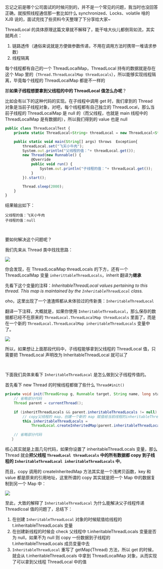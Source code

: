 忘记之前是哪个公司面试的时候问到的，并不是一个常见的问题，我当时也没回答正确，就按照线程通信那一套比如什么 synchronized、Locks、volatile 啥的 XJB 说的，面试完找了些资料今天整理了下分享给大家~

ThreadLocal 的具体原理这篇文章就不解释了，能干啥大伙儿都倒背如流，其实就两点：

1. 链路透传（通俗来说就是方便做参数传递，不用在调用方法时携带一堆请求参数）
2. 线程隔离

每个线程都有自己的一个 ThreadLocalMap，ThreadLocal 持有的数据就是存在这个 Map 里的（`Thread.ThreadLocalMap threadLocals`），所以能够实现线程隔离，毕竟每个线程的 ThreadLocalMap 都是不一样的

那**如果子线程想要拿到父线程的中的 ThreadLocal 值怎么办呢**？

比如会有以下的这种代码的实现。在子线程中调用 get 时，我们拿到的 Thread 对象是当前子线程对象，对吧，每个线程都有自己独立的 ThreadLocal，那么当前子线程的 ThreadLocalMap 是 null 的（而父线程，也就是 main 线程中的 ThreadLocalMap 是有数据的），所以我们得到的 value 也是 null

```javascript
public class ThreadLocalTest {
	private static ThreadLocal<String> threadLocal = new ThreadLocal<String>();

    public static void main(String[] args) throws  Exception{
        threadLocal.set("飞天小牛肉");
        System.out.println("父线程的值："+ threadLocal.get());
        new Thread(new Runnable() {
            @Override
            public void run() {
                System.out.println("子线程的值："+ threadLocal.get());
            }
        }).start();

        Thread.sleep(2000);
    }
}
```

结果输出如下：

```
父线程的值：飞天小牛肉
子线程的值：null
```

<br>

要如何解决这个问题呢？

我们先来从 Thread 类中找找思路：

![](https://cs-wiki.oss-cn-shanghai.aliyuncs.com/img/image-20221113115017438.png)

你会发现，在 ThreadLocalMap threadLocals 的下方，还有一个 ThreadLocalMap 变量 `inherittableThreadLocals`，inherit 翻译为**继承**

先看下这个变量的注释：*InheritableThreadLocal values pertaining to this thread. This map is maintained by the `InheritableThreadLocal` class.*

oho，这里出现了一个渣渣辉都从未体验过的传新类：`InheritableThreadLocal`

翻译一下注释，大概就是，如果你使用 `InheritableThreadLocal`，那么保存的数据都已经不在原来的 `ThreadLocal.ThreadLocalMap threadLocals` 里面了，而是在一个新的 `ThreadLocal.ThreadLocalMap inheritableThreadLocals` 变量中了。

![](https://cs-wiki.oss-cn-shanghai.aliyuncs.com/img/image-20221113142316594.png)

所以，如果想让上面那段代码中，子线程能够拿到父线程的 ThreadLocal 值，只需要把 ThreadLocal 声明改为 InheritableThreadLocal 就可以了

<br>

下面我们具体来看下 `InheritableThreadLocal` 是怎么做到父子线程传值的。

首先看下 new Thread 的时候线程都做了些什么 `Thread#init()`

```java
private void init(ThreadGroup g, Runnable target, String name, long stackSize, AccessControlContext acc) {
	// 省略部分代码
	Thread parent = currentThread();
    	
    if (inheritThreadLocals && parent.inheritableThreadLocals != null)
        // copy父线程的 map，创建一个新的 map 赋值给当前线程的inheritableThreadLocals
		this.inheritableThreadLocals =
            ThreadLocal.createInheritedMap(parent.inheritableThreadLocals);
       
	// 省略部分代码
   }
```

核心其实就是上面几句代码，如果你设置了 inheritableThreadLocals 变量，那么 Thread 就会**把父线程 `ThreadLocal threadLocals` 中的所有数据都 copy 到子线程的 `InheritableThreadLocal inheritableThreadLocals` 中**。

而且，copy 调用的 createInheritedMap 方法其实是一个浅拷贝函数，key 和 value 都是原来的引用地址，这里所谓的 copy 其实就是把一个 Map 中的数据复制到另一个 Map 中：

![](https://cs-wiki.oss-cn-shanghai.aliyuncs.com/img/image-20221113141829994.png)

至此，大致的解释了 `InheritableThreadLocal` 为什么能解决父子线程传递 Threadlcoal 值的问题了，总结下：

1. 在创建 `InheritableThreadLocal` 对象的时候赋值给线程的 t.inheritableThreadLocals 变量
2. 在创建新线程的时候会 check 父线程中 t.inheritableThreadLocals 变量是否为 null，如果不为 null 则 copy 一份数据到子线程的 t.inheritableThreadLocals 成员变量中去
3. `InheritableThreadLocal` 重写了 getMap(Thread) 方法，所以 get 的时候，就会从 t.inheritableThreadLocals 中拿到 ThreadLocalMap 对象，从而实现了可以拿到父线程 ThreadLocal 中的值